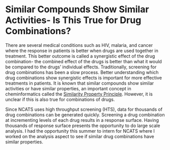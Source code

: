 # Similar Compounds Show Similar Activities- Is This True for Drug Combinations?

There are several medical conditions such as HIV, malaria, and cancer where the response in patients is better when drugs are used together in treatment. This better outcome is called a synergistic effect of the drug combination- the combined effect of the drugs is better than what it would be compared to the drugs’ individual effects. Traditionally, screening for drug combinations has been a slow process. Better understanding which drug combinations show synergistic effects is important for more effective treatments in patients. It is known that similar compounds show similar activities or have similar properties, an important concept in cheminformatics called the [Similarity Property Principle](https://www.ncbi.nlm.nih.gov/pubmed/14965296). However, it is unclear if this is also true for combinations of drugs. 

Since NCATS uses high throughput screening (HTS), data for thousands of drug combinations can be generated quickly. Screening a drug combination at incrementing levels of each drug results in a response surface.  Having thousands of response surface presents the opportunity to do large scale analysis. I had the opportunity this summer to intern for NCATS where I worked on the analysis aspect to see if similar drug combinations have similar properties. 
